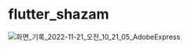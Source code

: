 # flutter_shazam
![화면_기록_2022-11-21_오전_10_21_05_AdobeExpress](https://user-images.githubusercontent.com/102028778/202940304-125f04d9-dd91-4dcf-984d-a3bb99d66755.gif)

